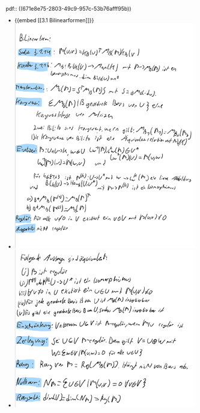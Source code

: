 pdf:: ((671e8e75-2803-49c9-957c-53b76afff95b))

- {{embed [[3.1 Bilinearformen]]}}
- ![image.png](../assets/image_1730312503274_0.png)
- ![image.png](../assets/image_1730312514696_0.png)